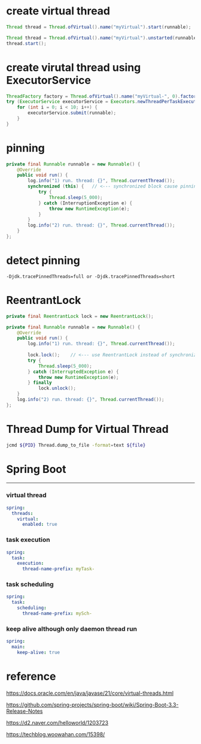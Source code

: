 # create virtual thread

```java
Thread thread = Thread.ofVirtual().name("myVirtual").start(runnable);
```

```java
Thread thread = Thread.ofVirtual().name("myVirtual").unstarted(runnable);
thread.start();
```

# create virutal thread using ExecutorService

```java
ThreadFactory factory = Thread.ofVirtual().name("myVirtual-", 0).factory();
try (ExecutorService executorService = Executors.newThreadPerTaskExecutor(factory)) {
    for (int i = 0; i < 10; i++) {
        executorService.submit(runnable);    
    }
}
```

# pinning

```java
private final Runnable runnable = new Runnable() {
    @Override
    public void run() {
        log.info("1) run. thread: {}", Thread.currentThread());
        synchronized (this) {   // <--- synchronized block cause pinning
            try {
                Thread.sleep(5_000);
            } catch (InterruptionException e) {
                throw new RuntimeException(e);
            }
        }
        log.info("2) run. thread: {}", Thread.currentThread());
    }
};
```

# detect pinning

```
-Djdk.tracePinnedThreads=full or -Djdk.tracePinnedThreads=short
```

# ReentrantLock

```java
private final ReentrantLock lock = new ReentrantLock();

private final Runnable runnable = new Runnable() {
    @Override
    public void run() {
        log.info("1) run. thread: {}", Thread.currentThread());
        
        lock.lock();    // <--- use ReentrantLock instead of synchronized block
        try {
            Thread.sleep(5_000);
        } catch (InterruptedException e) {
            throw new RuntimeException(e);
        } finally
            lock.unlock();
    }
    log.info("2) run. thread: {}", Thread.currentThread());
};
```

# Thread Dump for Virtual Thread

```bash
jcmd ${PID} Thread.dump_to_file -format=text ${file}
```

# Spring Boot

---

### virtual thread
```yaml
spring:
  threads:
    virtual:
      enabled: true
```

### task execution
```yaml
spring:
  task:
    execution:
      thread-name-prefix: myTask-
```

### task scheduling
```yaml
spring:
  task:
    scheduling:
      thread-name-prefix: mySch-
```

### keep alive although only daemon thread run
```yaml
spring:
  main:
    keep-alive: true
```

# reference

https://docs.oracle.com/en/java/javase/21/core/virtual-threads.html

https://github.com/spring-projects/spring-boot/wiki/Spring-Boot-3.3-Release-Notes

https://d2.naver.com/helloworld/1203723

https://techblog.woowahan.com/15398/

